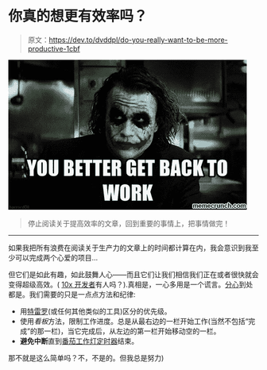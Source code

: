 # 你真的想更有效率吗？

> 原文：<https://dev.to/dvddpl/do-you-really-want-to-be-more-productive-1cbf>

[![how to be more productive](img/360f52ba6aeabb4bed04f7ecb96b5abb.png)](https://i.giphy.com/media/pVl9AZ4Xywb2o/giphy.gif)

> 停止阅读关于提高效率的文章，回到重要的事情上，把事情做完！

* * *

如果我把所有浪费在阅读关于生产力的文章上的时间都计算在内，我会意识到我至少可以完成两个心爱的项目...

但它们是如此有趣，如此鼓舞人心——而且它们让我们相信我们正在或者很快就会变得超级高效。( [10x 开发者](https://dev.to/dvddpl/what-makes-a-10x-developer--1k0f)有人吗？).真相是，一心多用是一个谎言。[分心](https://dev.to/dvddpl/s-o-s-you-might-suffer-from-f-o-m-o-about-fear-of-missing-out-and-shiny-object-syndrome-23j4)到处都是。我们需要的只是一点点方法和纪律:

*   用[特雷罗](https://trello.com)(或任何其他类似的工具)区分的优先级。
*   使用*看板*方法，限制工作进度。总是从最右边的一栏开始工作(当然不包括“完成”的那一栏)，当它完成后，从左边的第一栏开始移动空的一栏。
*   **避免中断**直到[番茄工作灯定时器](https://chrome.google.com/webstore/detail/tomato-timer/hffgokcnajmdbklfcbdiopgnbjlpemmk)结束。

那不就是这么简单吗？不，不是的。但我总是努力)